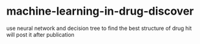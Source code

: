 # machine-learning-in-drug-discover
use neural network and decision tree to find the best structure of drug hit
will post it after publication
